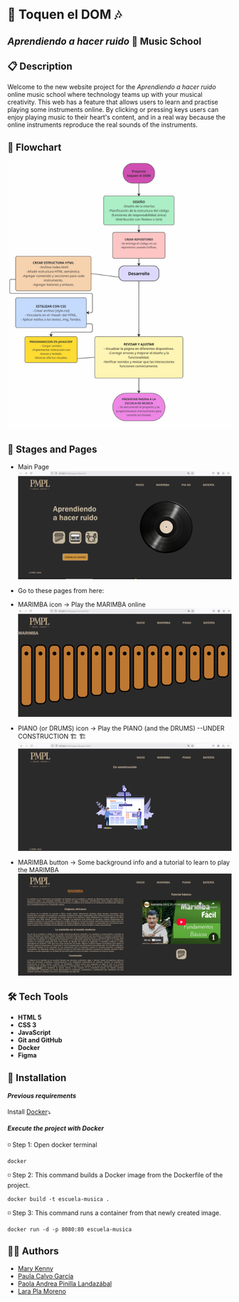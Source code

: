 #  🎹 Toquen el DOM 🎶


## _Aprendiendo a hacer ruido_ 📀 Music School


## 📋 Description

Welcome to the new website project for the _Aprendiendo a hacer ruido_ online music school where technology teams up with your musical creativity. This web has a feature that allows users to learn and practise playing some instruments online. By clicking or pressing keys users can enjoy playing music to their heart's content, and in a real way because the online instruments reproduce the real sounds of the instruments.    


## 🔁 Flowchart
 ![Flowchart](/assets/images/Diagrama%20de%20flujo.PNG)



## 📄 Stages and Pages

- Main Page  
![screenshot of main page](/assets/images/1.MAIN.png)

- Go to these pages from here: 


- MARIMBA icon →  Play the  MARIMBA online 
![screenshot of main page](/assets/images/2.PLAY_MARIMBA.png)

- PIANO (or DRUMS) icon →  Play the PIANO (and the DRUMS) --UNDER CONSTRUCTION 🏗️ 🏗
![screenshot pages in process](/assets/images/3.PIANO(DRUMS)_IN-PROGRESS.png)

- MARIMBA button →  Some background info and a tutorial to learn to play the MARIMBA  ![screenshot pages in process](/assets/images/4.MARIMBA_INFO.png)  
 
  

## 🛠 Tech Tools

- **HTML 5** 
- **CSS 3** 
- **JavaScript**
- **Git and GitHub**
- **Docker**
- **Figma**


## 🐳 Installation

#### _Previous requirements_

Install [Docker](https://docs.docker.com/desktop/)⤵


#### _Execute the project with Docker_

◽ Step 1: Open docker terminal
```docker
docker 
```
 
◽ Step 2: This command builds a Docker image from the Dockerfile of the project.
```docker
docker build -t escuela-musica .
```

◽ Step 3: This command runs a container from that newly created image.
```docker
docker run -d -p 8080:80 escuela-musica
```


## 👩‍💻 Authors

- [Mary Kenny](https://github.com/marykenny123)
- [Paula Calvo García](https://github.com/PCalvoGarcia)
- [Paola Andrea Pinilla Landazábal](https://github.com/PaolaAPL17)
- [Lara Pla Moreno](https://github.com/Lizar22)
